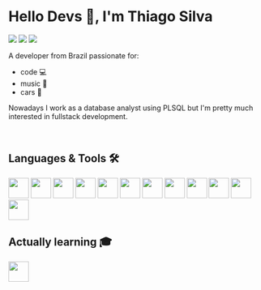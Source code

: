 # Hello Devs 👋, I'm Thiago Silva
<div>
<a href="https://instagram.com/othiago__silva" target="_blank"><img src="https://img.shields.io/badge/-Instagram-%23E4405F?style=for-the-badge&logo=instagram&logoColor=white" target="_blank"></a>
<a href="https://www.linkedin.com/in/othiagosilva" target="_blank"><img src="https://img.shields.io/badge/-LinkedIn-%230077B5?style=for-the-badge&logo=linkedin&logoColor=white" target="_blank"></a>   
  <a href="mailto:othiagosilva.dev@gmail.com"><img src="https://img.shields.io/badge/Gmail-D14836?style=for-the-badge&logo=gmail&logoColor=white" target="_blank"></a>
</div>

A developer from Brazil passionate for: 

* code 💻 
* music 🎵
* cars 🔧​

Nowadays I work as a database analyst using PLSQL but I'm pretty much interested in fullstack development. 

<br>

## Languages & Tools 🛠️
<img src="https://cdn.jsdelivr.net/gh/devicons/devicon@latest/icons/java/java-original.svg" height=40 width=40/> <img src="https://cdn.jsdelivr.net/gh/devicons/devicon/icons/git/git-original.svg" height=40 width=40/> <img src="https://cdn.jsdelivr.net/gh/devicons/devicon/icons/vscode/vscode-original.svg" height=40 width=40/> <img src="https://cdn.jsdelivr.net/gh/devicons/devicon/icons/docker/docker-plain.svg" height=40 width=40 /> <img 
src ="https://www.vectorlogo.zone/logos/getpostman/getpostman-icon.svg" height=40 width=40/> <img 
src ="https://cdn.jsdelivr.net/gh/devicons/devicon/icons/html5/html5-original.svg" height=40 width=40/> <img
src="https://cdn.jsdelivr.net/gh/devicons/devicon/icons/css3/css3-original.svg" height=40 width=40 /> <img src="https://cdn.jsdelivr.net/gh/devicons/devicon/icons/typescript/typescript-plain.svg" height=40 width=40 /> <img src="https://cdn.jsdelivr.net/gh/devicons/devicon@latest/icons/nodejs/nodejs-original-wordmark.svg" height=40 width=40 /> <img src="https://cdn.jsdelivr.net/gh/devicons/devicon@latest/icons/jest/jest-plain.svg" height=40 width=40 /> <img src="https://cdn.jsdelivr.net/gh/devicons/devicon/icons/oracle/oracle-original.svg" height=40 width=40/> <img src="https://cdn.jsdelivr.net/gh/devicons/devicon/icons/kubernetes/kubernetes-plain.svg" height=40 width=40 />

## Actually learning 🎓
<img src="https://cdn.jsdelivr.net/gh/devicons/devicon/icons/react/react-original.svg" height=40 width=40 />  
